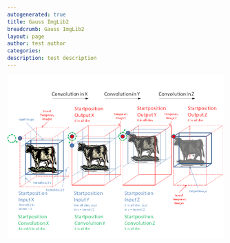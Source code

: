 ```yaml
---
autogenerated: true
title: Gauss ImgLib2
breadcrumb: Gauss ImgLib2
layout: page
author: test author
categories: 
description: test description
---
```


![Visualizes the offsets and sizes required to perform an n-dimensional gaussian convolution](/images/pages/Gauss.png "Visualizes the offsets and sizes required to perform an n-dimensional gaussian convolution")
